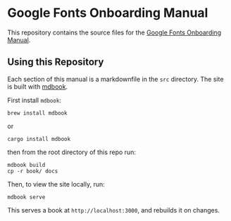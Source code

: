 # Google Fonts Onboarding Manual
This repository contains the source files for the
[Google Fonts Onboarding Manual](https://elih.blog/google-fonts-onboarding).

## Using this Repository
Each section of this manual is a markdownfile in the `src` directory.
The site is built with [mdbook](https://rust-lang-nursery.github.io/mdBook/).

First install `mdbook`:
```
brew install mdbook
```
or
```
cargo install mdbook
```
then from the root directory of this repo run:
```
mdbook build
cp -r book/ docs
```
Then, to view the site locally, run:
```
mdbook serve
```
This serves a book at `http://localhost:3000`, and rebuilds it on changes.

